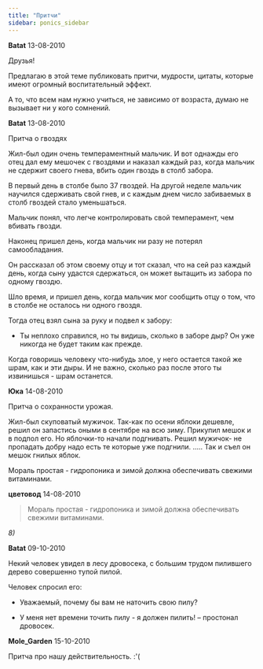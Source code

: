 ```yaml
---
title: "Притчи"
sidebar: ponics_sidebar
---
```


**Batat** 13-08-2010

Друзья!

Предлагаю в этой теме публиковать притчи, мудрости, цитаты, которые имеют огромный воспитательный эффект.

А то, что всем нам нужно учиться, не зависимо от возраста, думаю не вызывает ни у кого сомнений.


**Batat** 13-08-2010

Притча о гвоздях 

Жил-был один очень темпераментный мальчик. И вот однажды его отец дал ему мешочек с гвоздями и наказал каждый раз, когда мальчик не сдержит своего гнева, вбить один гвоздь в столб забора.

В первый день в столбе было 37 гвоздей. На другой неделе мальчик научился сдерживать свой гнев, и с каждым днем число забиваемых в столб гвоздей стало уменьшаться.

Мальчик понял, что легче контролировать свой темперамент, чем вбивать гвозди.

Наконец пришел день, когда мальчик ни разу не потерял самообладания.

Он рассказал об этом своему отцу и тот сказал, что на сей раз каждый день, когда сыну удастся сдержаться, он может вытащить из забора по одному гвоздю.

Шло время, и пришел день, когда мальчик мог сообщить отцу о том, что в столбе не осталось ни одного гвоздя.

Тогда отец взял сына за руку и подвел к забору:

- Ты неплохо справился, но ты видишь, сколько в заборе дыр? Он уже никогда не будет таким как прежде.

Когда говоришь человеку что-нибудь злое, у него остается такой же шрам, как и эти дыры. И не важно, сколько раз после этого ты извинишься - шрам останется.


**Юка** 14-08-2010

 Притча о сохранности урожая.

Жил-был скуповатый мужичок. Так-как по осени яблоки дешевле, решил он запастись оными в сентябре на всю зиму. Прикупил мешок и в подпол его. Но яблочки-то начали подгнивать. Решил мужичок- не пропадать добру надо есть те которые уже подгнили. ..... Так и съел он мешок гнилых яблок.

Мораль простая - гидропоника и зимой должна обеспечивать свежими витаминами.


**цветовод** 14-08-2010

> Мораль простая - гидропоника и зимой должна обеспечивать свежими витаминами.

*8)*


**Batat** 09-10-2010

 

Некий человек увидел в лесу дровосека, с большим трудом пилившего дерево совершенно тупой пилой.

Человек спросил его:

- Уважаемый, почему бы вам не наточить свою пилу?

- У меня нет времени точить пилу - я должен пилить! – простонал дровосек.


**Mole_Garden** 15-10-2010

Притча про нашу действительность. :&#039;(


